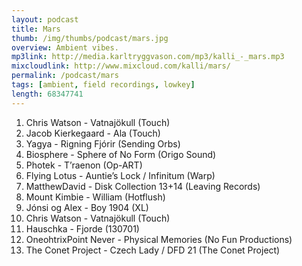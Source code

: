 ```yaml
---
layout: podcast
title: Mars
thumb: /img/thumbs/podcast/mars.jpg
overview: Ambient vibes. 
mp3link: http://media.karltryggvason.com/mp3/kalli_-_mars.mp3
mixcloudlink: http://www.mixcloud.com/kalli/mars/
permalink: /podcast/mars
tags: [ambient, field recordings, lowkey]
length: 68347741
---
```


1. Chris Watson - Vatnajökull (Touch)
2. Jacob Kierkegaard - Ala (Touch)
3. Yagya - Rigning Fjórir (Sending Orbs)
4. Biosphere - Sphere of No Form (Origo Sound)
5. Photek - T’raenon (Op-ART)
6. Flying Lotus - Auntie’s Lock / Infinitum (Warp)
7. MatthewDavid - Disk Collection 13+14 (Leaving Records)
8. Mount Kimbie - William (Hotflush)
9. Jónsi og Alex - Boy 1904 (XL)
10. Chris Watson - Vatnajökull (Touch)
11. Hauschka - Fjorde (130701)
12. OneohtrixPoint Never - Physical Memories (No Fun Productions)
13. The Conet Project - Czech Lady / DFD 21 (The Conet Project) 
